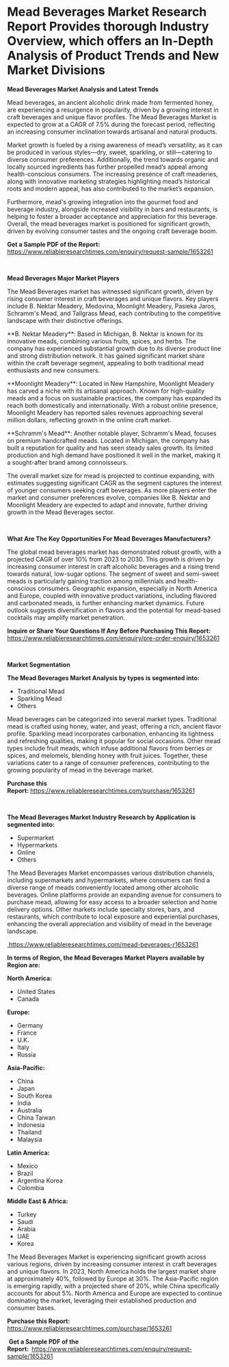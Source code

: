 <p><h1>Mead Beverages Market Research Report Provides thorough Industry Overview, which offers an In-Depth Analysis of Product Trends and New Market Divisions</h1></p><p><strong>Mead Beverages Market Analysis and Latest Trends</strong></p>
<p><p>Mead beverages, an ancient alcoholic drink made from fermented honey, are experiencing a resurgence in popularity, driven by a growing interest in craft beverages and unique flavor profiles. The Mead Beverages Market is expected to grow at a CAGR of 7.5% during the forecast period, reflecting an increasing consumer inclination towards artisanal and natural products. </p><p>Market growth is fueled by a rising awareness of mead’s versatility, as it can be produced in various styles—dry, sweet, sparkling, or still—catering to diverse consumer preferences. Additionally, the trend towards organic and locally sourced ingredients has further propelled mead’s appeal among health-conscious consumers. The increasing presence of craft meaderies, along with innovative marketing strategies highlighting mead’s historical roots and modern appeal, has also contributed to the market’s expansion. </p><p>Furthermore, mead's growing integration into the gourmet food and beverage industry, alongside increased visibility in bars and restaurants, is helping to foster a broader acceptance and appreciation for this beverage. Overall, the mead beverages market is positioned for significant growth, driven by evolving consumer tastes and the ongoing craft beverage boom.</p></p>
<p><strong>Get a Sample PDF of the Report:&nbsp;</strong> <a href="https://www.reliableresearchtimes.com/enquiry/request-sample/1653261?utm_campaign=2203&utm_medium=2&utm_source=Github&utm_content=ia&utm_term=16042025&utm_id=mead-beverages">https://www.reliableresearchtimes.com/enquiry/request-sample/1653261</a></p>
<p>&nbsp;</p>
<p><strong>Mead Beverages Major Market Players</strong></p>
<p><p>The Mead Beverages market has witnessed significant growth, driven by rising consumer interest in craft beverages and unique flavors. Key players include B. Nektar Meadery, Medovina, Moonlight Meadery, Pasieka Jaros, Schramm's Mead, and Tallgrass Mead, each contributing to the competitive landscape with their distinctive offerings.</p><p>**B. Nektar Meadery**: Based in Michigan, B. Nektar is known for its innovative meads, combining various fruits, spices, and herbs. The company has experienced substantial growth due to its diverse product line and strong distribution network. It has gained significant market share within the craft beverage segment, appealing to both traditional mead enthusiasts and new consumers. </p><p>**Moonlight Meadery**: Located in New Hampshire, Moonlight Meadery has carved a niche with its artisanal approach. Known for high-quality meads and a focus on sustainable practices, the company has expanded its reach both domestically and internationally. With a robust online presence, Moonlight Meadery has reported sales revenues approaching several million dollars, reflecting growth in the online craft market.</p><p>**Schramm's Mead**: Another notable player, Schramm's Mead, focuses on premium handcrafted meads. Located in Michigan, the company has built a reputation for quality and has seen steady sales growth. Its limited production and high demand have positioned it well in the market, making it a sought-after brand among connoisseurs.</p><p>The overall market size for mead is projected to continue expanding, with estimates suggesting significant CAGR as the segment captures the interest of younger consumers seeking craft beverages. As more players enter the market and consumer preferences evolve, companies like B. Nektar and Moonlight Meadery are expected to adapt and innovate, further driving growth in the Mead Beverages sector.</p></p>
<p>&nbsp;</p>
<p><strong>What Are The Key Opportunities For Mead Beverages Manufacturers?</strong></p>
<p><p>The global mead beverages market has demonstrated robust growth, with a projected CAGR of over 10% from 2023 to 2030. This growth is driven by increasing consumer interest in craft alcoholic beverages and a rising trend towards natural, low-sugar options. The segment of sweet and semi-sweet meads is particularly gaining traction among millennials and health-conscious consumers. Geographic expansion, especially in North America and Europe, coupled with innovative product variations, including flavored and carbonated meads, is further enhancing market dynamics. Future outlook suggests diversification in flavors and the potential for mead-based cocktails may amplify market penetration.</p></p>
<p><strong>Inquire or Share Your Questions If Any Before Purchasing This Report:</strong> <a href="https://www.reliableresearchtimes.com/enquiry/pre-order-enquiry/1653261?utm_campaign=2203&utm_medium=2&utm_source=Github&utm_content=ia&utm_term=16042025&utm_id=mead-beverages">https://www.reliableresearchtimes.com/enquiry/pre-order-enquiry/1653261</a></p>
<p>&nbsp;</p>
<p><strong>Market Segmentation</strong></p>
<p><strong>The Mead Beverages Market Analysis by types is segmented into:</strong></p>
<p><ul><li>Traditional Mead</li><li>Sparkling Mead</li><li>Others</li></ul></p>
<p><p>Mead beverages can be categorized into several market types. Traditional mead is crafted using honey, water, and yeast, offering a rich, ancient flavor profile. Sparkling mead incorporates carbonation, enhancing its lightness and refreshing qualities, making it popular for social occasions. Other mead types include fruit meads, which infuse additional flavors from berries or spices, and melomels, blending honey with fruit juices. Together, these variations cater to a range of consumer preferences, contributing to the growing popularity of mead in the beverage market.</p></p>
<p><strong>Purchase this Report:&nbsp;</strong><a href="https://www.reliableresearchtimes.com/purchase/1653261?utm_campaign=2203&utm_medium=2&utm_source=Github&utm_content=ia&utm_term=16042025&utm_id=mead-beverages">https://www.reliableresearchtimes.com/purchase/1653261</a></p>
<p>&nbsp;</p>
<p><strong>The Mead Beverages Market Industry Research by Application is segmented into:</strong></p>
<p><ul><li>Supermarket</li><li>Hypermarkets</li><li>Online</li><li>Others</li></ul></p>
<p><p>The Mead Beverages Market encompasses various distribution channels, including supermarkets and hypermarkets, where consumers can find a diverse range of meads conveniently located among other alcoholic beverages. Online platforms provide an expanding avenue for consumers to purchase mead, allowing for easy access to a broader selection and home delivery options. Other markets include specialty stores, bars, and restaurants, which contribute to local exposure and experiential purchases, enhancing the overall appreciation and visibility of mead in the beverage landscape.</p></p>
<p><a href="https://www.reliableresearchtimes.com/mead-beverages-r1653261?utm_campaign=2203&utm_medium=2&utm_source=Github&utm_content=ia&utm_term=16042025&utm_id=mead-beverages">&nbsp;https://www.reliableresearchtimes.com/mead-beverages-r1653261</a></p>
<p><strong>In terms of Region, the Mead Beverages Market Players available by Region are:</strong></p>
<p>
    <p> <strong> North America: </strong>
        <ul>
            <li>United States</li>
            <li>Canada</li>
        </ul>
        </p> 
    <p> <strong> Europe: </strong>
        <ul>
            <li>Germany</li>
            <li>France</li>
            <li>U.K.</li>
            <li>Italy</li>
            <li>Russia</li>
        </ul>
        </p> 
    <p> <strong> Asia-Pacific: </strong>
        <ul>
            <li>China</li>
            <li>Japan</li>
            <li>South Korea</li>
            <li>India</li>
            <li>Australia</li>
            <li>China Taiwan</li>
            <li>Indonesia</li>
            <li>Thailand</li>
            <li>Malaysia</li>
        </ul>
        </p> 
    <p> <strong> Latin America: </strong>
        <ul>
            <li>Mexico</li>
            <li>Brazil</li>
            <li>Argentina Korea</li>
            <li>Colombia</li>
        </ul>
        </p> 
    <p> <strong> Middle East & Africa: </strong>
        <ul>
            <li>Turkey</li>
            <li>Saudi</li>
            <li>Arabia</li>
            <li>UAE</li>
            <li>Korea</li>
        </ul>
    </p>
    </p>
<p><p>The Mead Beverages Market is experiencing significant growth across various regions, driven by increasing consumer interest in craft beverages and unique flavors. In 2023, North America holds the largest market share at approximately 40%, followed by Europe at 30%. The Asia-Pacific region is emerging rapidly, with a projected share of 20%, while China specifically accounts for about 5%. North America and Europe are expected to continue dominating the market, leveraging their established production and consumer bases.</p></p>
<p><strong>Purchase this Report: </strong><a href="https://www.reliableresearchtimes.com/purchase/1653261?utm_campaign=2203&utm_medium=2&utm_source=Github&utm_content=ia&utm_term=16042025&utm_id=mead-beverages">https://www.reliableresearchtimes.com/purchase/1653261</a></p>
<p>&nbsp;<strong>Get a Sample PDF of the Report:&nbsp;&nbsp;</strong><a href="https://www.reliableresearchtimes.com/enquiry/request-sample/1653261?utm_campaign=2203&utm_medium=2&utm_source=Github&utm_content=ia&utm_term=16042025&utm_id=mead-beverages">https://www.reliableresearchtimes.com/enquiry/request-sample/1653261</a></p>
<p><strong></strong></p>
<p><p></p><p></p><p></p></p>